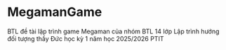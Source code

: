 # MegamanGame
BTL đề tài lập trình game Megaman của nhóm BTL 14 lớp Lập trình hướng đối tượng thầy Đức học kỳ 1 năm học 2025/2026 PTIT
